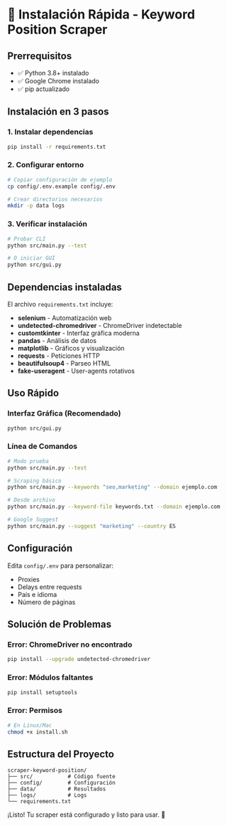 # 🔧 Instalación Rápida - Keyword Position Scraper

## Prerrequisitos
- ✅ Python 3.8+ instalado
- ✅ Google Chrome instalado
- ✅ pip actualizado

## Instalación en 3 pasos

### 1. Instalar dependencias
```bash
pip install -r requirements.txt
```

### 2. Configurar entorno
```bash
# Copiar configuración de ejemplo
cp config/.env.example config/.env

# Crear directorios necesarios
mkdir -p data logs
```

### 3. Verificar instalación
```bash
# Probar CLI
python src/main.py --test

# O iniciar GUI
python src/gui.py
```

## Dependencias instaladas

El archivo `requirements.txt` incluye:
- **selenium** - Automatización web
- **undetected-chromedriver** - ChromeDriver indetectable
- **customtkinter** - Interfaz gráfica moderna
- **pandas** - Análisis de datos
- **matplotlib** - Gráficos y visualización
- **requests** - Peticiones HTTP
- **beautifulsoup4** - Parseo HTML
- **fake-useragent** - User-agents rotativos

## Uso Rápido

### Interfaz Gráfica (Recomendado)
```bash
python src/gui.py
```

### Línea de Comandos
```bash
# Modo prueba
python src/main.py --test

# Scraping básico
python src/main.py --keywords "seo,marketing" --domain ejemplo.com

# Desde archivo
python src/main.py --keyword-file keywords.txt --domain ejemplo.com

# Google Suggest
python src/main.py --suggest "marketing" --country ES
```

## Configuración

Edita `config/.env` para personalizar:
- Proxies
- Delays entre requests
- País e idioma
- Número de páginas

## Solución de Problemas

### Error: ChromeDriver no encontrado
```bash
pip install --upgrade undetected-chromedriver
```

### Error: Módulos faltantes
```bash
pip install setuptools
```

### Error: Permisos
```bash
# En Linux/Mac
chmod +x install.sh
```

## Estructura del Proyecto
```
scraper-keyword-position/
├── src/           # Código fuente
├── config/        # Configuración
├── data/          # Resultados
├── logs/          # Logs
└── requirements.txt
```

¡Listo! Tu scraper está configurado y listo para usar. 🚀
